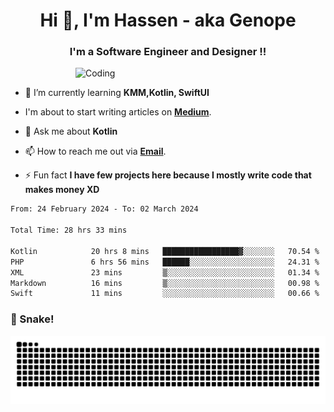 <h1 align="center">Hi 👋, I'm Hassen - aka Genope</h1>
<h3 align="center">I'm a Software Engineer and Designer !!</h3>

<img  scr="https://jumpshare.com/s/ayqbGVVIO99V3kU52cLw">
<a href="https://gifyu.com/image/SFjL3"><img align="right" alt="Coding" width ="400" src="https://s9.gifyu.com/images/SFjL3.gif" alt="" border="0" /></a>
</a>

- 🌱 I’m currently learning **KMM,Kotlin, SwiftUI**

-  I'm about to start writing articles on **[Medium](https://medium.com/@hassenmabrouk)**.

- 💬 Ask me about **Kotlin**

- 📫 How to reach me out via **[Email](**hassen.mabrouk@esprit.tn**)**.

- ⚡ Fun fact **I have few projects here because I mostly write code that makes money XD**
<!--START_SECTION:waka-->

```txt
From: 24 February 2024 - To: 02 March 2024

Total Time: 28 hrs 33 mins

Kotlin            20 hrs 8 mins   █████████████████▓░░░░░░░   70.54 %
PHP               6 hrs 56 mins   ██████░░░░░░░░░░░░░░░░░░░   24.31 %
XML               23 mins         ▒░░░░░░░░░░░░░░░░░░░░░░░░   01.34 %
Markdown          16 mins         ▒░░░░░░░░░░░░░░░░░░░░░░░░   00.98 %
Swift             11 mins         ░░░░░░░░░░░░░░░░░░░░░░░░░   00.66 %
```

<!--END_SECTION:waka-->

### :snake: Snake!
<div align="center"><img src="https://raw.githubusercontent.com/genope/genope/output/github-contribution-grid-snake.svg" ></div>


